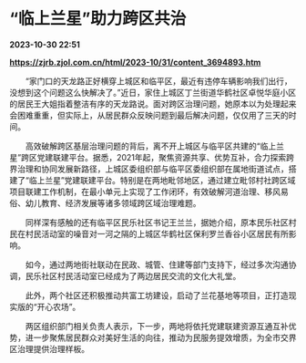 # “临上兰星”助力跨区共治

**2023-10-30 22:51**

**https://zjrb.zjol.com.cn/html/2023-10/31/content_3694893.htm**

　　“家门口的天龙路正好横穿上城区和临平区，最近有违停车辆影响我们出行，没想到这个问题这么快解决了。”近日，家住上城区丁兰街道华鹤社区卓悦华庭小区的居民王大姐指着整洁有序的天龙路说。面对跨区治理问题，她原本以为处理起来会困难重重，但实际上，从居民群众反映问题到最后解决问题，仅仅用了三天的时间。

　　高效破解跨区基层治理问题的背后，离不开上城区与临平区共建的“临上兰星”跨区党建联建平台。据悉，2021年起，聚焦资源共享、优势互补，合力探索跨界治理和协同发展新路径，上城区委组织部与临平区委组织部在属地街道试点，搭建了“临上兰星”党建联建平台。特别是在两地毗邻地区，通过建立毗邻村社跨区域项目联建工作机制，在最小单元上实现了工作闭环，有效破解河道治理、移风易俗、幼儿教育、经济发展等诸多领域跨区域治理难题。

　　同样深有感触的还有临平区民乐社区书记王兰兰，据她介绍，原本民乐社区村民在村民活动室的噪音对一河之隔的上城区华鹤社区保利罗兰香谷小区居民有所影响。

　　如今，通过两地街社联动在民政、城管、住建等部门支持下，经过多次沟通协调，民乐社区村民活动室已经成为了两边居民交流的文化大礼堂。

　　此外，两个社区还积极推动共富工坊建设，启动了兰花基地等项目，正打造现实版的“开心农场”。

　　两区组织部门相关负责人表示，下一步，两地将依托党建联建资源互通互补优势，进一步聚焦居民群众对美好生活的向往，推动为民服务提效增质，为全市交界区治理提供治理样板。
